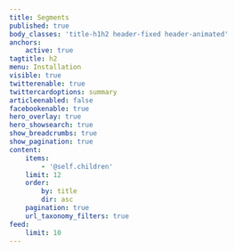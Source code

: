 ```yaml
---
title: Segments
published: true
body_classes: 'title-h1h2 header-fixed header-animated'
anchors:
    active: true
tagtitle: h2
menu: Installation
visible: true
twitterenable: true
twittercardoptions: summary
articleenabled: false
facebookenable: true
hero_overlay: true
hero_showsearch: true
show_breadcrumbs: true
show_pagination: true
content:
    items:
        - '@self.children'
    limit: 12
    order:
        by: title
        dir: asc
    pagination: true
    url_taxonomy_filters: true
feed:
    limit: 10
---
```


